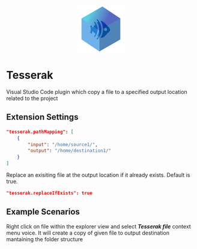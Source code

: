 <p align="center">
    <img src="https://raw.githubusercontent.com/openmindlab/tesserak/master/tesserak_small.png" alt="Tesserak">
</p>

# Tesserak

Visual Studio Code plugin which copy a file to a specified output location related to the project

## Extension Settings

```json
"tesserak.pathMapping": [
    {
        "input": "/home/source1/",
        "output": "/home/destination1/"
    }
]
```

Replace an exisiting file at the output location if it already exists. Default is true.
```json
"tesserak.replaceIfExists": true
```


## Example Scenarios

Right click on file within the explorer view and select ***Tesserak file*** context menu voice.
It will create a copy of given file to output destination mantaining the folder structure 
